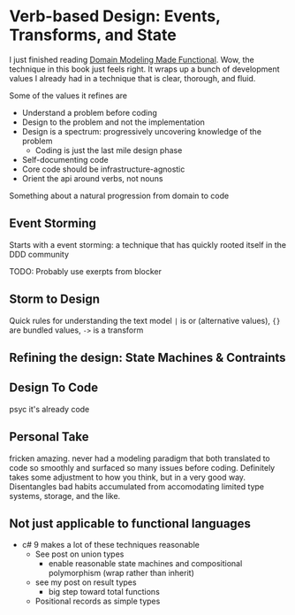 # Verb-based Design: Events, Transforms, and State

I just finished reading [Domain Modeling Made Functional](). Wow, the technique in this book just feels right. It wraps up a bunch of development values I already had in a technique that is clear, thorough, and fluid.

Some of the values it refines are
- Understand a problem before coding
- Design to the problem and not the implementation
- Design is a spectrum: progressively uncovering knowledge of the problem
  - Coding is just the last mile design phase
- Self-documenting code
- Core code should be infrastructure-agnostic
- Orient the api around verbs, not nouns

Something about a natural progression from domain to code

## Event Storming
Starts with a event storming: a technique that has quickly rooted itself in the DDD community

TODO: Probably use exerpts from blocker  

## Storm to Design
Quick rules for understanding the text model `|` is or (alternative values), `{}` are bundled values, `->` is a transform

## Refining the design: State Machines & Contraints


## Design To Code

psyc it's already code

## Personal Take
fricken amazing. never had a modeling paradigm that both translated to code so smoothly and surfaced so many issues before coding.
Definitely takes some adjustment to how you think, but in a very good way. Disentangles bad habits accumulated from accomodating limited type systems, storage, and the like.

## Not just applicable to functional languages
- c# 9 makes a lot of these techniques reasonable
  - See post on union types
    - enable reasonable state machines and compositional polymorphism (wrap rather than inherit)
  - see my post on result types
    - big step toward total functions
  - Positional records as simple types
<!-- maybe follow up with a post about how these  -->